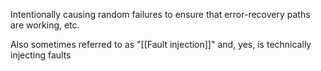 Intentionally causing random failures to ensure that error-recovery paths are working, etc.

Also sometimes referred to as "[[Fault injection]]" and, yes, is technically injecting faults